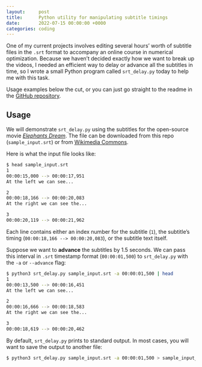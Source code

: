 ```yaml
---
layout:     post
title:      Python utility for manipulating subtitle timings
date:       2022-07-15 00:00:00 +0000
categories: coding
---
```


One of my current projects involves editing several hours’ worth of subtitle files in the 
`.srt` format to accompany an online course in numerical optimization. Because we haven’t 
decided exactly how we want to break up the videos, I needed an efficient way to delay
or advance all the subtitles in time, so I wrote a small Python program called `srt_delay.py` today to help me with this task.

Usage examples below the cut, or you can just go straight to the readme in the [GitHub repository](https://github.com/maxkapur/srt_delay).<!--more-->

## Usage

We will demonstrate `srt_delay.py` using the subtitles for the open-source movie
[*Elephants Dream*](https://en.wikipedia.org/wiki/Elephants_Dream). The file can 
be downloaded from this repo (`sample_input.srt`) or from
[Wikimedia Commons](https://commons.wikimedia.org/wiki/TimedText:Elephants_Dream.ogv.en.srt).

Here is what the input file looks like: 

```bash
$ head sample_input.srt
1
00:00:15,000 --> 00:00:17,951
At the left we can see...

2
00:00:18,166 --> 00:00:20,083
At the right we can see the...

3
00:00:20,119 --> 00:00:21,962
```

Each line contains either an index number for the subtitle (`1`), the subtitle’s
timing (`00:00:18,166 --> 00:00:20,083`), or the subtitle text itself.

Suppose we want to **advance** the subtitles by 1.5 seconds. We can pass
this interval in `.srt` timestamp format (`00:00:01,500`) to `srt_delay.py`
with the `-a` or `--advance` flag:

```bash
$ python3 srt_delay.py sample_input.srt -a 00:00:01,500 | head
1
00:00:13,500 --> 00:00:16,451
At the left we can see...

2
00:00:16,666 --> 00:00:18,583
At the right we can see the...

3
00:00:18,619 --> 00:00:20,462
```

By default, `srt_delay.py` prints to standard output. In most cases,
you will want to save the output to another file:

```bash
$ python3 srt_delay.py sample_input.srt -a 00:00:01,500 > sample_input_advanced_by_1.5s.srt
```
